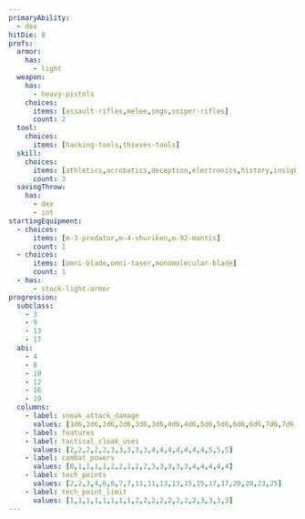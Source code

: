 ```yaml
---
primaryAbility:
  - dex
hitDie: 8
profs:
  armor:
    has:
      - light
  weapon:
    has:
      - heavy-pistols
    choices:
      items: [assault-rifles,melee,smgs,sniper-rifles]
      count: 2
  tool:
    choices:
      items: [hacking-tools,thieves-tools]
  skill:
    choices:
      items: [athletics,acrobatics,deception,electronics,history,insight,investigation,perception,persuasion,sleight-of-hand,stealth,vehicle-handling]
      count: 3
  savingThrow:
    has:
      - dex
      - int
startingEquipment:
  - choices:
      items: [m-3-predator,m-4-shuriken,m-92-mantis]
      count: 1
  - choices:
      items: [omni-blade,omni-taser,monomolecular-blade]
      count: 1
  - has:
      - stock-light-armor
progression:
  subclass:
    - 3
    - 9
    - 13
    - 17
  abi:
    - 4
    - 8
    - 10
    - 12
    - 16
    - 19
  columns:
    - label: sneak_attack_damage
      values: [1d6,1d6,2d6,2d6,3d6,3d6,4d6,4d6,5d6,5d6,6d6,6d6,7d6,7d6,8d6,8d6,9d6,9d6,10d6,10d6]
    - label: features
    - label: tactical_cloak_uses
      values: [2,2,2,2,2,3,3,3,3,3,4,4,4,4,4,4,4,5,5,5]
    - label: combat_powers
      values: [0,1,1,1,1,2,2,2,2,2,3,3,3,3,3,4,4,4,4,4]
    - label: tech_points
      values: [2,2,3,4,6,6,7,7,11,11,13,13,15,15,17,17,20,20,23,25]
    - label: tech_point_limit
      values: [1,1,1,1,1,1,1,1,2,2,2,2,2,2,2,2,3,3,3,3]
---
```

